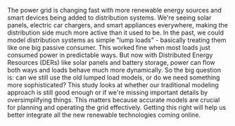 The power grid is changing fast with more renewable energy sources and smart devices being added to distribution systems. We're seeing solar panels, electric car chargers, and smart appliances everywhere, making the distribution side much more active than it used to be.
In the past, we could model distribution systems as simple "lump loads" - basically treating them like one big passive consumer. This worked fine when most loads just consumed power in predictable ways. But now with Distributed Energy Resources (DERs) like solar panels and battery storage, power can flow both ways and loads behave much more dynamically.
So the big question is: can we still use the old lumped load models, or do we need something more sophisticated? This study looks at whether our traditional modeling approach is still good enough or if we're missing important details by oversimplifying things.
This matters because accurate models are crucial for planning and operating the grid effectively. Getting this right will help us better integrate all the new renewable technologies coming online.
